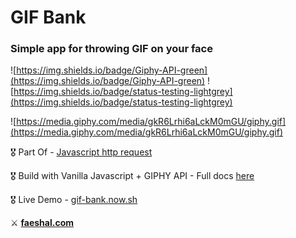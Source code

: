 # GIF Bank
### Simple app for throwing GIF on your face
![https://img.shields.io/badge/Giphy-API-green](https://img.shields.io/badge/Giphy-API-green) ![https://img.shields.io/badge/status-testing-lightgrey](https://img.shields.io/badge/status-testing-lightgrey)

![https://media.giphy.com/media/gkR6Lrhi6aLckM0mGU/giphy.gif](https://media.giphy.com/media/gkR6Lrhi6aLckM0mGU/giphy.gif)

🎖 Part Of - [Javascript http request](https://faeshal.com/post/http_request) 

🎖 Build with Vanilla Javascript + GIPHY API - Full docs [here](https://developers.giphy.com/)

🎖 Live Demo - [gif-bank.now.sh](https://gif-bank.now.sh) 

⚔ [**faeshal.com**](https://faeshal.com)
